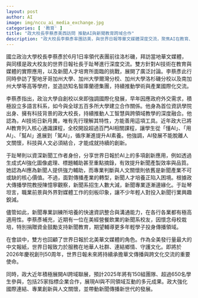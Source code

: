 ```yaml
---
layout: post
author: AI
image: img/nccu_ai_media_exchange.jpg
categories: [ '教育' ]
title: "政大校長李蔡彥美西訪問 推動AI與新聞教育跨域合作"
description: "政大校長李蔡彥率團訪美，與世界日報等華文媒體深度交流，聚焦AI在教育、媒體應用及新聞人才培育。政大持續拓展AI核心課程、深化國際夥伴關係，結合人文與科技創新，引領跨域新聞傳播新世代。世界日報分享生成式AI創新應用，但也關注新聞專業邊緣化與人才培育困境。政大未來將以AI跨域聯展展現成果，推動產學與國際化發展。"
---
```

國立政治大學校長李蔡彥於6月1日率領代表團前往洛杉磯，拜訪當地華文媒體，與同樣是政大校友的世界日報社長于趾琴進行深度交流。雙方針對AI技術在教育與媒體的實際應用，以及新聞人才培育所面臨的挑戰，展開了廣泛討論。李蔡彥此行同時參訪了聖地牙哥加州大學、加州大學爾灣分校、加州大學洛杉磯分校以及南加州大學等高等學府，並造訪知名智庫蘭德集團，持續推動學術與產業國際化交流。

李蔡彥指出，政治大學自創校以來即強調國際化發展，早年因應政府外交需求，積極設立多語言科系，如今與全球五百多所大學建立合作關係。他身為首位資訊學院出身、擁有科技背景的政大校長，持續推動人工智慧與跨領域教學的深度融合。他認為，AI技術日新月異，唯有先行理解其特性，方能善用這項工具。近年政大已將AI教育列入核心通識課程，全校開設超過百門AI相關課程，讓學生從「懂AI」、「用AI」、「幫AI」進展到「駕AI」，循序漸進提升AI素養。他強調，AI發展不能脫離人文關懷，科技與人文必須結合，才能成就持續的創新。

于趾琴則以資深新聞工作者身份，分享世界日報於AI上的多項創新應用，例如透過生成式AI強化圖像處理、標題輔助甚至重點摘錄，有效提升新聞產製效率與品質。她認為AI應為新聞人提供強力輔助，而專業判斷與人文關懷則依舊是新聞產業不可或缺的核心價值。不過，面對傳播產業的轉型，新聞人才培養正陷入困境。根據政大傳播學院教授陳憶寧觀察，新聞系招生人數大減，新聞專業逐漸邊緣化。于趾琴坦言，職業前景與外界對媒體工作的刻板印象，讓不少年輕人對投入新聞行業興趣銳減。

儘管如此，新聞專業訓練所培養的快速資訊整合與溝通能力，在各行各業都有極高適用性。李蔡彥補充，近期有一位在美經營餐飲業的新聞系校友，因懷念母校栽培，特別捐贈資金鼓勵支持新聞教育，期望輔導更多年輕學子投身傳播領域。

在會談中，雙方也回顧了世界日報於北美華文媒體的角色。作為全美發行量最大的中文報紙，世界日報致力於服務在地華人社群、連結鄉情、守護文化。即將於2026年慶祝創刊50周年，世界日報未來將持續承擔華文傳播與跨文化交流的重要使命。

同時，政大近年積極展開AI跨域聯展，預計2025年將有150組團隊、超過650名學生參與，包括25家指標企業合作，展現AI與不同領域互動的多元成果。政大強化國際連結、專業創新與人文關懷，並帶動新聞傳播新世代的發展。